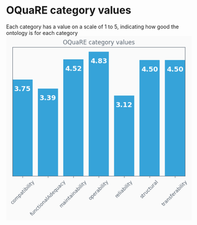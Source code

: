 # OQuaRE category values
Each category has a value on a scale of 1 to 5, indicating how good the ontology is for each category
![category values plot](ontologyHSAPDVcategory_values.png)
